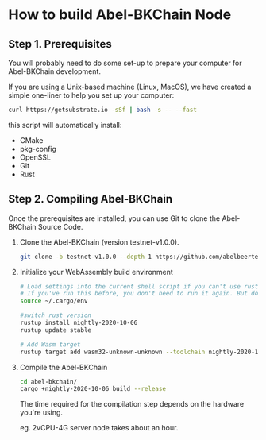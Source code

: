# How to build Abel-BKChain Node

## Step 1.  Prerequisites
You will probably need to do some set-up to prepare your computer for Abel-BKChain development.

If you are using a Unix-based machine (Linux, MacOS), we have created a simple one-liner to help you set up your computer:



```bash
curl https://getsubstrate.io -sSf | bash -s -- --fast
```
this script will automatically install:
- CMake
- pkg-config
- OpenSSL
- Git
- Rust


## Step 2. Compiling Abel-BKChain
Once the prerequisites are installed, you can use Git to clone the Abel-BKChain Source Code.

1.  Clone the Abel-BKChain (version testnet-v1.0.0).
    ```bash
    git clone -b testnet-v1.0.0 --depth 1 https://github.com/abelbeertech/abel-bkchain.git
    ```
2. Initialize your WebAssembly build environment
    ```bash
    # Load settings into the current shell script if you can't use rustup command
    # If you've run this before, you don't need to run it again. But doing so is harmless.
    source ~/.cargo/env

    #switch rust version
    rustup install nightly-2020-10-06
    rustup update stable

    # Add Wasm target
    rustup target add wasm32-unknown-unknown --toolchain nightly-2020-10-06
    ```    
3. Compile the Abel-BKChain
    ```bash
    cd abel-bkchain/
    cargo +nightly-2020-10-06 build --release
    ```
    The time required for the compilation step depends on the hardware you're using.
 
    eg. 2vCPU-4G server node takes about an hour.
